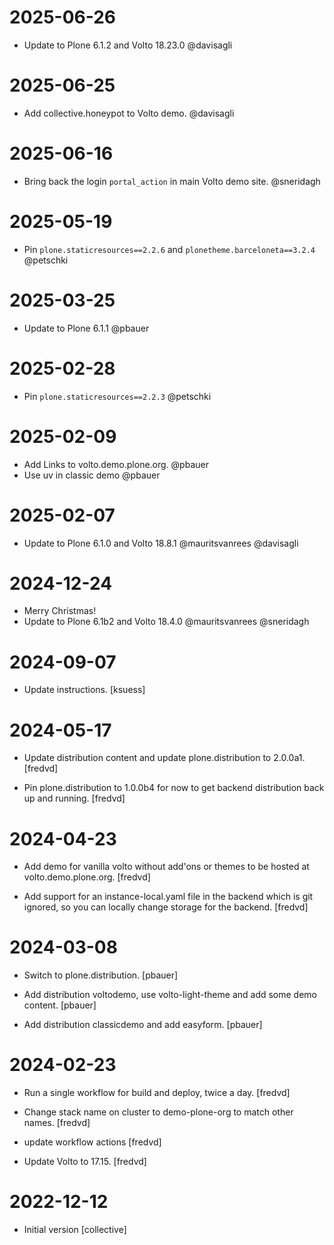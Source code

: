 # 2025-06-26

- Update to Plone 6.1.2 and Volto 18.23.0 @davisagli

# 2025-06-25

- Add collective.honeypot to Volto demo. @davisagli

# 2025-06-16

- Bring back the login `portal_action` in main Volto demo site. @sneridagh

# 2025-05-19

- Pin `plone.staticresources==2.2.6` and `plonetheme.barceloneta==3.2.4` @petschki

# 2025-03-25

- Update to Plone 6.1.1 @pbauer

# 2025-02-28

- Pin `plone.staticresources==2.2.3` @petschki

# 2025-02-09

- Add Links to volto.demo.plone.org. @pbauer
- Use uv in classic demo @pbauer

# 2025-02-07

- Update to Plone 6.1.0 and Volto 18.8.1 @mauritsvanrees @davisagli

# 2024-12-24

- Merry Christmas!
- Update to Plone 6.1b2 and Volto 18.4.0 @mauritsvanrees @sneridagh

# 2024-09-07

- Update instructions. [ksuess]

# 2024-05-17

- Update distribution content and update plone.distribution to 2.0.0a1. [fredvd]

- Pin plone.distribution to 1.0.0b4 for now to get backend distribution back up and running. [fredvd]

# 2024-04-23

- Add demo for vanilla volto without add'ons or themes to be hosted at volto.demo.plone.org. [fredvd]

- Add support for an instance-local.yaml file in the backend which is git ignored, so you can locally change storage for the backend. [fredvd]

# 2024-03-08

- Switch to plone.distribution. [pbauer]

- Add distribution voltodemo, use volto-light-theme and add some demo content. [pbauer]

- Add distribution classicdemo and add easyform. [pbauer]

# 2024-02-23

- Run a single workflow for build and deploy, twice a day. [fredvd]

- Change stack name on cluster to demo-plone-org to match other names. [fredvd]

- update workflow actions [fredvd]

- Update Volto to 17.15. [fredvd]

# 2022-12-12

- Initial version [collective]
